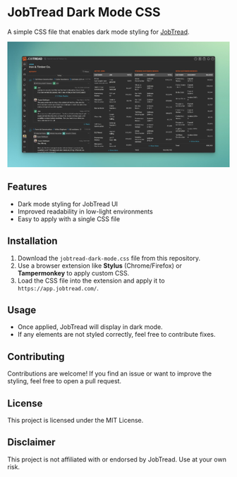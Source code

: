 # JobTread Dark Mode CSS

A simple CSS file that enables dark mode styling for [JobTread](https://www.jobtread.com/).

![alt text](/screenshot.jpg)

## Features

- Dark mode styling for JobTread UI
- Improved readability in low-light environments
- Easy to apply with a single CSS file

## Installation

1. Download the `jobtread-dark-mode.css` file from this repository.
2. Use a browser extension like **Stylus** (Chrome/Firefox) or **Tampermonkey** to apply custom CSS.
3. Load the CSS file into the extension and apply it to `https://app.jobtread.com/`.

## Usage

- Once applied, JobTread will display in dark mode.
- If any elements are not styled correctly, feel free to contribute fixes.

## Contributing

Contributions are welcome! If you find an issue or want to improve the styling, feel free to open a pull request.

## License

This project is licensed under the MIT License.

## Disclaimer

This project is not affiliated with or endorsed by JobTread. Use at your own risk.
